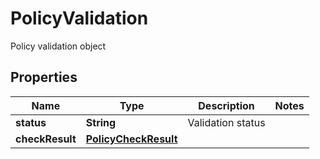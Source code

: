 

# PolicyValidation

Policy validation object

## Properties

| Name | Type | Description | Notes |
|------------ | ------------- | ------------- | -------------|
|**status** | **String** | Validation status |  |
|**checkResult** | [**PolicyCheckResult**](PolicyCheckResult.md) |  |  |



